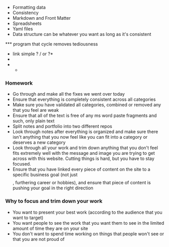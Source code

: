 - Formatting data
- Consistency
- Markdown and Front Matter
- Spreadsheets
- Yaml files
- Data structure can be whatever you want as long as it's consistent

*** program that cycle removes tediousness
* link simple ? / or ?*
* 
* *
### Homework

- Go through and make all the fixes we went over today
- Ensure that everything is completely consistent across all categories
- Make sure you have validated all categories, combined or removed any that you feel are weak
- Ensure that all of the text is free of any ms word paste fragments and such, only plain text
- Split notes and portfolio into two different repos
- Look through notes after everything is organized and make sure there isn't anything that you now feel like you can fit into a category or deserves a new category
- Look through all your work and trim down anything that you don't feel fits extremely well with the message and image you are trying to get across with this website. Cutting things is hard, but you have to stay focused.
- Ensure that you have linked every piece of content on the site to a specific business goal (not just $$$$, furthering career or hobbies), and ensure that piece of content is pushing your goal in the right direction

### Why to focus and trim down your work

- You want to present your best work (according to the audience that you want to target)
- You want people to see the work that you want them to see in the limited amount of time they are on your site
- You don't want to spend time working on things that people won't see or that you are not proud of
